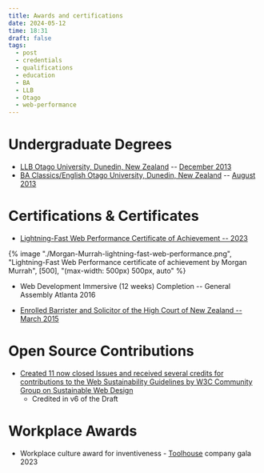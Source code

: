```yaml
---
title: Awards and certifications
date: 2024-05-12
time: 18:31
draft: false
tags:
  - post
  - credentials
  - qualifications
  - education
  - BA
  - LLB
  - Otago
  - web-performance
---
```

# Undergraduate Degrees
* [LLB Otago University, Dunedin, New Zealand](https://www.otago.ac.nz/courses/qualifications/llb) -- [December 2013](https://www.odt.co.nz/news/dunedin/university-otago-graduands-december-14-2013)
* [BA Classics/English Otago University, Dunedin, New Zealand](https://www.otago.ac.nz/courses/subjects/clas) -- [August 2013](https://www.odt.co.nz/news/dunedin/university-otago-graduation-17-august-2013-%E2%80%93-3pm-ceremony)
# Certifications & Certificates

* [Lightning-Fast Web Performance Certificate of Achievement -- 2023](https://www.webpagetest.org/learn/lightning-fast-web-performance/)

{% image "./Morgan-Murrah-lightning-fast-web-performance.png", "Lightning-Fast Web Performance certificate of achievement by Morgan Murrah", [500], "(max-width: 500px) 500px, auto" %}

* Web Development Immersive (12 weeks) Completion -- General Assembly Atlanta 2016

* [Enrolled Barrister and Solicitor of the High Court of New Zealand -- March 2015](https://www.lawsociety.org.nz/starting-as-a-lawyer/admitted-but-no-practising-certificate/)

# Open Source Contributions

* [Created 11 now closed Issues and received several credits for contributions to the Web Sustainability Guidelines by W3C Community Group on Sustainable Web Design](https://github.com/w3c/sustyweb/issues?q=is%3Aissue+author%3Aairbr+is%3Aclosed+)
	* Credited in v6 of the Draft
# Workplace Awards

* Workplace culture award for inventiveness - [Toolhouse](https://toolhouse.com) company gala 2023